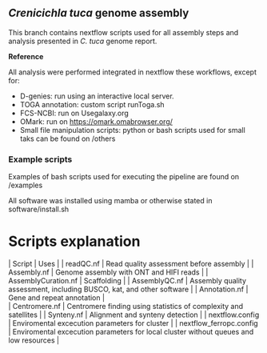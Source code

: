## *Crenicichla tuca* genome assembly
This branch contains nextflow scripts used for all assembly steps and analysis presented in *C. tuca* genome report.

**Reference**

All analysis were performed integrated in nextflow these workflows, except for:
* D-genies: run using an interactive local server.
* TOGA annotation: custom script runToga.sh
* FCS-NCBI: run on Usegalaxy.org
* OMark: run on https://omark.omabrowser.org/
* Small file manipulation scripts: python or bash scripts used for small taks can be found on /others

### Example scripts 
Examples of bash scripts used for executing the pipeline are found on /examples

All software was installed using mamba or otherwise stated in software/install.sh

# Scripts explanation
| Script | Uses |
| readQC.nf | Read quality assessment before assembly |
| Assembly.nf | Genome assembly with ONT and HIFI reads |
| AssemblyCuration.nf | Scaffolding |
| AssemblyQC.nf | Assembly quality assessment, including BUSCO, kat, and other software |
| Annotation.nf | Gene and repeat annotation |	
| Centromere.nf | Centromere finding using statistics of complexity and satellites |
| Synteny.nf | Alignment and synteny detection |
| nextflow.config | Enviromental excecution parameters for cluster |
| nextflow_ferropc.config | Enviromental excecution parameters for local cluster without queues and low resources |
